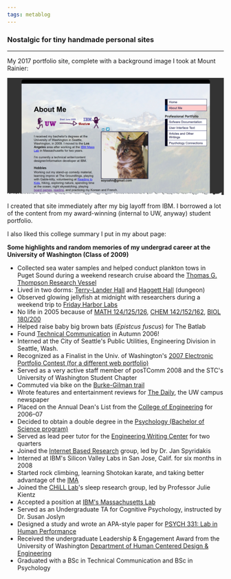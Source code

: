 ```yaml
---
tags: metablog
---
```


### Nostalgic for tiny handmade personal sites
---

My 2017 portfolio site, complete with a background image I took at Mount Rainier: 

![There's a crudely scrawled diagram at the top with stick figures depicting the author's journey from college to their first job at IBM. There's also a picture of an indignant cat. The page itself has a background image--a 10% opacity image of the author's own photo of the top of Mount Rainier.](/img/posts/2025/oldportfolio.png)

I created that site immediately after my big layoff from IBM. I borrowed a lot of the content from my award-winning (internal to UW, anyway) student portfolio.

I also liked this college summary I put in my about page: 

**Some highlights and random memories of my undergrad career at the University of Washington (Class of 2009)**

- Collected sea water samples and helped conduct plankton tows in Puget Sound during a weekend research cruise aboard the [Thomas G. Thompson Research Vessel](http://oceanexplorer.noaa.gov/technology/vessels/thompson/thompson.html)
- Lived in two dorms: [Terry-Lander Hall](http://www.hfs.washington.edu/housing/Default.aspx?id=268) and [Haggett Hall](http://www.hfs.washington.edu/housing/Default.aspx?id=262) (dungeon)
- Observed glowing jellyfish at midnight with researchers during a weekend trip to [Friday Harbor Labs](http://depts.washington.edu/fhl/)
- No life in 2005 because of [MATH 124/125/126](http://www.washington.edu/students/crscat/math.html#math124), [CHEM 142/152/162](http://www.washington.edu/students/crscat/chem.html#chem142), [BIOL 180/200](http://www.washington.edu/students/crscat/biology.html#biol180)
- Helped raise baby big brown bats (*Epistcus fuscus*) for The Batlab
- Found [Technical Communication](http://www.hcde.washington.edu/) in Autumn 2006!
- Interned at the City of Seattle's Public Utilities, Engineering Division in Seattle, Wash.
- Recognized as a Finalist in the Univ. of Washington's [2007 Electronic Portfolio Contest (for a different web portfolio)](http://www.washington.edu/lst/research_development/research_projects/portfolio_contest)
- Served as a very active staff member of posTComm 2008 and the STC's University of Washington Student Chapter
- Commuted via bike on the [Burke-Gilman trail](https://www.seattle.gov/parks/allparks/burke-gilman-trail)
- Wrote features and entertainment reviews for [The Daily](http://dailyuw.com/), the UW campus newspaper
- Placed on the Annual Dean's List from the [College of Engineering](http://www.engr.washington.edu/) for 2006–07
- Decided to obtain a double degree in the [Psychology (Bachelor of Science program)](http://web.psych.washington.edu/psych.php#p=47)
- Served as lead peer tutor for the [Engineering Writing Center](http://www.hcde.washington.edu/ewc/) for two quarters
- Joined the [Internet Based Research](http://depts.washington.edu/intres/drupal/) group, led by Dr. Jan Spyridakis
- Interned at IBM's Silicon Valley Labs in San Jose, Calif. for six months in 2008
- Started rock climbing, learning Shotokan karate, and taking better advantage of the [IMA](http://depts.washington.edu/ima/)
- Joined the [CHiLL Lab](http://depts.washington.edu/chilllab/)'s sleep research group, led by Professor Julie Kientz
- Accepted a position at [IBM's Massachusetts Lab](http://www.ibm.com/press/us/en/pressrelease/22153.wss)
- Served as an Undergraduate TA for Cognitive Psychology, instructed by Dr. Susan Joslyn
- Designed a study and wrote an APA-style paper for [PSYCH 331: Lab in Human Performance](http://web.psych.washington.edu/psych.php#p=76)
- Received the undergraduate Leadership & Engagement Award from the University of Washington [Department of Human Centered Design & Engineering](http://www.hcde.washington.edu/)
- Graduated with a BSc in Technical Communication and BSc in Psychology
